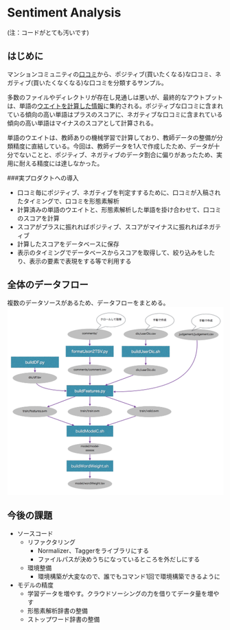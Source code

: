Sentiment Analysis
============
(注：コードがとても汚いです)

はじめに
-----

マンションコミュニティの[口コミ](http://www.e-mansion.co.jp/bbs/thread/552397/)から、ポジティブ(買いたくなる)な口コミ、ネガティブ(買いたくなくなる)な口コミを分類するサンプル。

多数のファイルやディレクトリが存在し見通しは悪いが、最終的なアウトプットは、単語の[ウエイトを計算した情報](https://github.com/childbamboo/SentimentAnalysis/blob/master/model/wordWeight.tsv)に集約される。ポジティブな口コミに含まれている傾向の高い単語はプラスのスコアに、ネガティブな口コミに含まれている傾向の高い単語はマイナスのスコアとして計算される。

単語のウエイトは、教師ありの機械学習で計算しており、教師データの整備が分類精度に直結している。今回は、教師データを1人で作成したため、データが十分でないことと、ポジティブ、ネガティブのデータ割合に偏りがあったため、実用に耐える精度には達しなかった。

###実プロダクトへの導入
- 口コミ毎にポジティブ、ネガティブを判定すするために、口コミが入稿されたタイミングで、口コミを形態素解析
- 計算済みの単語のウエイトと、形態素解析した単語を掛け合わせて、口コミのスコアを計算
- スコアがプラスに振れればポジティブ、スコアがマイナスに振れればネガティブ
- 計算したスコアをデータベースに保存
- 表示のタイミングでデータベースからスコアを取得して、絞り込みをしたり、表示の要素で表現をする等で利用する

全体のデータフロー
-----
複数のデータソースがあるため、データフローをまとめる。
![データフロー](https://github.com/childbamboo/SentimentAnalysis/blob/master/images/dataflow.png)

今後の課題
-----
- ソースコード
    - リファクタリング
        - Normalizer、Taggerをライブラリにする
        - ファイルパスが決めうちになっているところを外だしにする
    - 環境整備
        - 環境構築が大変なので、誰でもコマンド1回で環境構築できるように
- モデルの精度
    - 学習データを増やす。クラウドソーシングの力を借りてデータ量を増やす
    - 形態素解析辞書の整備
    - ストップワード辞書の整備
